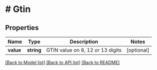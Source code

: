# # Gtin

## Properties

Name | Type | Description | Notes
------------ | ------------- | ------------- | -------------
**value** | **string** | GTIN value on 8, 12 or 13 digits | [optional]

[[Back to Model list]](../../README.md#models) [[Back to API list]](../../README.md#endpoints) [[Back to README]](../../README.md)
